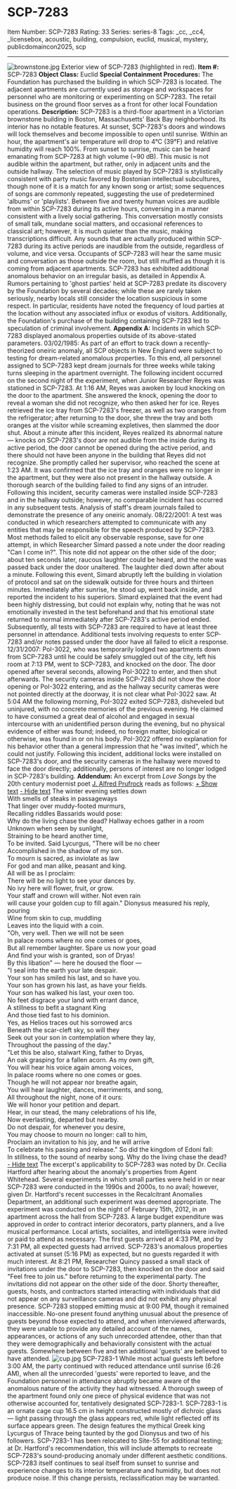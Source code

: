 # SCP-7283
Item Number: SCP-7283
Rating: 33
Series: series-8
Tags: _cc, _cc4, _licensebox, acoustic, building, compulsion, euclid, musical, mystery, publicdomaincon2025, scp

---

![brownstone.jpg](https://scp-sandbox-3.wdfiles.com/local--files/lightning-helix/brownstone.jpg)
Exterior view of SCP-7283 (highlighted in red).
**Item #:** SCP-7283
**Object Class:** Euclid
**Special Containment Procedures:** The Foundation has purchased the building in which SCP-7283 is located. The adjacent apartments are currently used as storage and workspaces for personnel who are monitoring or experimenting on SCP-7283. The retail business on the ground floor serves as a front for other local Foundation operations.
**Description:** SCP-7283 is a third-floor apartment in a Victorian brownstone building in Boston, Massachusetts' Back Bay neighborhood. Its interior has no notable features.
At sunset, SCP-7283's doors and windows will lock themselves and become impossible to open until sunrise. Within an hour, the apartment's air temperature will drop to 4°C (39°F) and relative humidity will reach 100%.
From sunset to sunrise, music can be heard emanating from SCP-7283 at high volume (~90 dB). This music is not audible within the apartment, but rather, only in adjacent units and the outside hallway. The selection of music played by SCP-7283 is stylistically consistent with party music favored by Bostonian intellectual subcultures, though none of it is a match for any known song or artist; some sequences of songs are commonly repeated, suggesting the use of predetermined 'albums' or 'playlists'.
Between five and twenty human voices are audible from within SCP-7283 during its active hours, conversing in a manner consistent with a lively social gathering. This conversation mostly consists of small talk, mundane social matters, and occasional references to classical art; however, it is much quieter than the music, making transcriptions difficult.
Any sounds that are actually produced within SCP-7283 during its active periods are inaudible from the outside, regardless of volume, and vice versa. Occupants of SCP-7283 will hear the same music and conversation as those outside the room, but still muffled as though it is coming from adjacent apartments.
SCP-7283 has exhibited additional anomalous behavior on an irregular basis, as detailed in Appendix A.
Rumors pertaining to 'ghost parties' held at SCP-7283 predate its discovery by the Foundation by several decades; while these are rarely taken seriously, nearby locals still consider the location suspicious in some respect. In particular, residents have noted the frequency of loud parties at the location without any associated influx or exodus of visitors. Additionally, the Foundation's purchase of the building containing SCP-7283 led to speculation of criminal involvement.
**Appendix A:** Incidents in which SCP-7283 displayed anomalous properties outside of its above-stated parameters.
03/02/1985: As part of an effort to track down a recently-theorized oneiric anomaly, all SCP objects in New England were subject to testing for dream-related anomalous properties. To this end, all personnel assigned to SCP-7283 kept dream journals for three weeks while taking turns sleeping in the apartment overnight. The following incident occurred on the second night of the experiment, when Junior Researcher Reyes was stationed in SCP-7283.
At 1:16 AM, Reyes was awoken by loud knocking on the door to the apartment. She answered the knock, opening the door to reveal a woman she did not recognize, who then asked her for ice. Reyes retrieved the ice tray from SCP-7283's freezer, as well as two oranges from the refrigerator; after returning to the door, she threw the tray and both oranges at the visitor while screaming expletives, then slammed the door shut.
About a minute after this incident, Reyes realized its abnormal nature — knocks on SCP-7283's door are not audible from the inside during its active period, the door cannot be opened during the active period, and there should not have been anyone in the building that Reyes did not recognize. She promptly called her supervisor, who reached the scene at 1:23 AM. It was confirmed that the ice tray and oranges were no longer in the apartment, but they were also not present in the hallway outside. A thorough search of the building failed to find any signs of an intruder.
Following this incident, security cameras were installed inside SCP-7283 and in the hallway outside; however, no comparable incident has occurred in any subsequent tests. Analysis of staff's dream journals failed to demonstrate the presence of any oneiric anomaly.
08/22/2001: A test was conducted in which researchers attempted to communicate with any entities that may be responsible for the speech produced by SCP-7283. Most methods failed to elicit any observable response, save for one attempt, in which Researcher Simard passed a note under the door reading "Can I come in?". This note did not appear on the other side of the door; about ten seconds later, raucous laughter could be heard, and the note was passed back under the door unaltered. The laughter died down after about a minute.
Following this event, Simard abruptly left the building in violation of protocol and sat on the sidewalk outside for three hours and thirteen minutes. Immediately after sunrise, he stood up, went back inside, and reported the incident to his superiors. Simard explained that the event had been highly distressing, but could not explain why, noting that he was not emotionally invested in the test beforehand and that his emotional state returned to normal immediately after SCP-7283's active period ended.
Subsequently, all tests with SCP-7283 are required to have at least three personnel in attendance. Additional tests involving requests to enter SCP-7283 and/or notes passed under the door have all failed to elicit a response.
12/31/2007: PoI-3022, who was temporarily lodged two apartments down from SCP-7283 until he could be safely smuggled out of the city, left his room at 7:13 PM, went to SCP-7283, and knocked on the door. The door opened after several seconds, allowing PoI-3022 to enter, and then shut afterwards. The security cameras inside SCP-7283 did not show the door opening or PoI-3022 entering, and as the hallway security cameras were not pointed directly at the doorway, it is not clear what PoI-3022 saw.
At 5:04 AM the following morning, PoI-3022 exited SCP-7283, disheveled but uninjured, with no concrete memories of the previous evening. He claimed to have consumed a great deal of alcohol and engaged in sexual intercourse with an unidentified person during the evening, but no physical evidence of either was found; indeed, no foreign matter, biological or otherwise, was found in or on his body.
PoI-3022 offered no explanation for his behavior other than a general impression that he "was invited", which he could not justify.
Following this incident, additional locks were installed on SCP-7283's door, and the security cameras in the hallway were moved to face the door directly; additionally, persons of interest are no longer lodged in SCP-7283's building.
**Addendum:** An excerpt from _Love Songs_ by the 20th century modernist poet [J. Alfred Prufrock](/collocations) reads as follows:
[\+ Show text](javascript:;)
[\- Hide text](javascript:;)
The winter evening settles down  
With smells of steaks in passageways  
That linger over muddy-footed murmurs,  
Recalling riddles Bassarids would pose:  
Why do the living chase the dead?
Hallway echoes gather in a room  
Unknown when seen by sunlight,  
Straining to be heard another time,  
To be invited.
Said Lycurgus, "There will be no cheer  
Accomplished in the shadow of my son.  
To mourn is sacred, as inviolate as law  
For god and man alike, peasant and king.  
All will be as I proclaim:  
There will be no light to see your dances by.  
No ivy here will flower, fruit, or grow.  
Your staff and crown will wither. Not even rain  
will cause your golden cup to fill again."
Dionysus measured his reply, pouring  
Wine from skin to cup, muddling  
Leaves into the liquid with a coin.  
"Oh, very well. Then we will not be seen  
In palace rooms where no one comes or goes,  
But all remember laughter. Spare us now your goad  
And find your wish is granted, son of Dryas!  
By this libation" — here he doused the floor —  
"I seal into the earth your late despair.  
Your son has smiled his last, and so have you.  
Your son has grown his last, as have your fields.  
Your son has walked his last, your oxen too.  
No feet disgrace your land with errant dance,  
A stillness to befit a stagnant King  
And those tied fast to his dominion.  
Yes, as Helios traces out his sorrowed arcs  
Beneath the scar-cleft sky, so will they  
Seek out your son in contemplation where they lay,  
Throughout the passing of the day."  
"Let this be also, stalwart King, father to Dryas,  
An oak grasping for a fallen acorn. As my own gift,  
You will hear his voice again among voices,  
In palace rooms where no one comes or goes.  
Though he will not appear nor breathe again,  
You will hear laughter, dances, merriments, and song,  
All throughout the night, none of it ours:  
We will honor your petition and depart.  
Hear, in our stead, the many celebrations of his life,  
Now everlasting, departed but nearby.  
Do not despair, for whenever you desire,  
You may choose to mourn no longer: call to him,  
Proclaim an invitation to his joy, and he will arrive  
To celebrate his passing and release."
So did the kingdom of Edoni fall:  
In stillness, to the sound of nearby song.
Why do the living chase the dead?
[\- Hide text](javascript:;)
The excerpt's applicability to SCP-7283 was noted by Dr. Cecilia Hartford after hearing about the anomaly's properties from Agent Whitehead. Several experiments in which small parties were held in or near SCP-7283 were conducted in the 1990s and 2000s, to no avail; however, given Dr. Hartford's recent successes in the Recalcitrant Anomalies Department, an additional such experiment was deemed appropriate.
The experiment was conducted on the night of February 15th, 2012, in an apartment across the hall from SCP-7283. A large budget expenditure was approved in order to contract interior decorators, party planners, and a live musical performance. Local artists, socialites, and intelligentsia were invited or paid to attend as necessary. The first guests arrived at 4:33 PM, and by 7:31 PM, all expected guests had arrived. SCP-7283's anomalous properties activated at sunset (5:16 PM) as expected, but no guests regarded it with much interest.
At 8:21 PM, Researcher Quincy passed a small stack of invitations under the door to SCP-7283, then knocked on the door and said "Feel free to join us." before returning to the experimental party. The invitations did not appear on the other side of the door. Shorty thereafter, guests, hosts, and contractors started interacting with individuals that did not appear on any surveillance cameras and did not exhibit any physical presence. SCP-7283 stopped emitting music at 9:00 PM, though it remained inaccessible.
No-one present found anything unusual about the presence of guests beyond those expected to attend, and when interviewed afterwards, they were unable to provide any detailed account of the names, appearances, or actions of any such unrecorded attendee, other than that they were demographically and behaviorally consistent with the actual guests. Somewhere between five and ten additional 'guests' are believed to have attended.
![cup.jpg](https://scp-sandbox-3.wdfiles.com/local--files/lightning-helix/cup.jpg)
SCP-7283-1
While most actual guests left before 3:00 AM, the party continued with reduced attendance until sunrise (6:26 AM), when all the unrecorded 'guests' were reported to leave, and the Foundation personnel in attendance abruptly became aware of the anomalous nature of the activity they had witnessed. A thorough sweep of the apartment found only one piece of physical evidence that was not otherwise accounted for, tentatively designated SCP-7283-1.
SCP-7283-1 is an ornate cage cup 16.5 cm in height constructed mostly of dichroic glass — light passing through the glass appears red, while light reflected off its surface appears green. The design features the mythical Greek king Lycurgus of Thrace being taunted by the god Dionysus and two of his followers.
SCP-7283-1 has been relocated to Site-55 for additional testing; at Dr. Hartford's recommendation, this will include attempts to recreate SCP-7283's sound-producing anomaly under different aesthetic conditions. SCP-7283 itself continues to seal itself from sunset to sunrise and experience changes to its interior temperature and humidity, but does not produce noise. If this change persists, reclassification may be warranted.